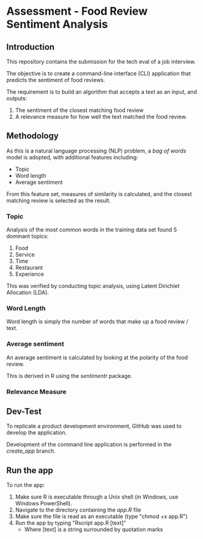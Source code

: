 # Assessment - Food Review Sentiment Analysis

## Introduction

This repository contains the submission for the tech eval of a job interview.

The objective is to create a command-line interface (CLI) application that 
predicts the sentiment of food reviews.

The requirement is to build an algorithm that accepts a text as an input, 
and outputs:

1. The sentiment of the closest matching food review
2. A relevance measure for how well the text matched the food review.

## Methodology

As this is a natural language processing (NLP) problem,
a *bag of words* model is adopted, with additional features including:

* Topic
* Word length
* Average sentiment

From this feature set, measures of similarity is calculated, 
and the closest matching review is selected as the result.

### Topic

Analysis of the most common words in the training data set found 5 dominant topics:

1. Food
2. Service
3. Time
4. Restaurant
5. Experience

This was verified by conducting topic analysis, using Latent Dirichlet Allocation (LDA).

### Word Length

Word length is simply the number of words that make up a food review / text.

### Average sentiment

An average sentiment is calculated by looking at the polarity of the food review.

This is derived in R using the *sentimentr* package.

### Relevance Measure

## Dev-Test

To replicate a product development environment, 
GitHub was used to develop the application.

Development of the command line application is performed in the *create_app* branch.

## Run the app

To run the app:

1. Make sure R is executable through a Unix shell (in Windows, use Windows PowerShell).
2. Navigate to the directory containing the *app.R* file
3. Make sure the file is read as an executable (type "chmod +x app.R")
4. Run the app by typing "Rscript app.R [text]"
    + Where [text] is a string surrounded by quotation marks

